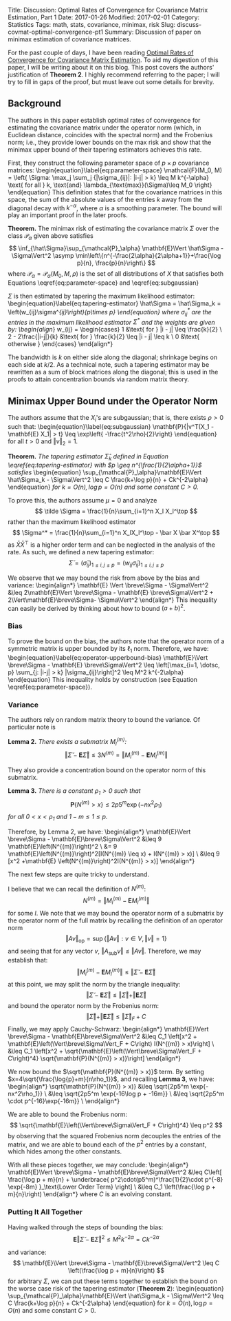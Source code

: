 Title: Discussion: Optimal Rates of Convergence for Covariance Matrix Estimation, Part 1
Date: 2017-01-26
Modified: 2017-02-01
Category: Statistics
Tags: math, stats, covariance, minimax, risk
Slug: discuss-covmat-optimal-convergence-pt1
Summary: Discussion of paper on minimax estimation of covariance matrices.

For the past couple of days, I have been reading [Optimal Rates of Convergence
for Covariance Matrix Estimation](https://arxiv.org/abs/1010.3866).  To aid my
digestion of this paper, I will be writing about it on this blog.  This post
covers the authors' justification of **Theorem 2**.  I highly recommend
referring to the paper; I will try to fill in gaps of the proof, but must leave
out some details for brevity.

## Background
The authors in this paper establish optimal rates of convergence for estimating
the covariance matrix under the operator norm (which, in Euclidean distance,
coincides with the spectral norm) and the Frobenius norm; i.e., they provide
lower bounds on the max risk and show that the minimax upper bound of their
tapering estimators achieves this rate.

First, they construct the following parameter space of $p\times{p}$ covariance
matrices:
\begin{equation}\label{eq:parameter-space}
\mathcal{F}(M_0, M) = \left\{
\Sigma: \max_j \sum_j \{|\sigma_{ij}|: |i-j| > k\} \leq M k^{-\alpha}
\text{ for all } k, \text{and} \lambda_{\text{max}}(\Sigma)\leq M_0
\right\}
\end{equation}
This definition states that for the covariance matrices in this space, the sum
of the absolute values of the entries $k$ away from the diagonal decay with
$k^{-\alpha}$, where $\alpha$ is a smoothing parameter.  The bound
will play an important proof in the later proofs.

**Theorem.** The minimax risk of estimating the covariance matrix $\Sigma$
over the class $\mathcal{P}_\alpha$ given above satisfies
$$
\inf_{\hat\Sigma}\sup_{\mathcal{P}_\alpha}
\mathbf{E}\Vert \hat\Sigma - \Sigma\Vert^2 \asymp
\min\left\{n^{-\frac{2\alpha}{2\alpha+1}}+\frac{\log p}{n}, \frac{p}{n}\right\}
$$
where $\mathcal{P}_\alpha = \mathcal{P}_\alpha(M_0, M, \rho)$ is the set of all
distributions of $X$ that satisfies both Equations \eqref{eq:parameter-space}
and \eqref{eq:subgaussian}

$\Sigma$ is then estimated by tapering the maximum likelihood estimator:
\begin{equation}\label{eq:tapering-estimator}
\hat\Sigma = \hat\Sigma_k = \left(w_{ij}\sigma^*_{ij}\right)_{p\times p}
\end{equation}
where $\sigma^*_{ij}$ are the entries in the maximum likelihood estimator
$\Sigma^*$ and the weights are given by:
\begin{align*}
w_{ij} = \begin{cases}
    1   &\text{ for } |i - j| \leq \frac{k}{2}   \\
    2 - 2\frac{|i-j|}{k} &\text{ for } \frac{k}{2} \leq |i - j| \leq k  \\
    0   &\text{ otherwise }
\end{cases}
\end{align*}

The bandwidth is $k$ on either side along the diagonal; shrinkage begins on
each side at $k/2$.  As a technical note, such a tapering estimator may be
rewritten as a sum of block matrices along the diagonal; this is used in the
proofs to attain concentration bounds via random matrix theory.

## Minimax Upper Bound under the Operator Norm
The authors assume that the $X_i$'s are subgaussian; that is, there exists
$\rho > 0$ such that:
\begin{equation}\label{eq:subgaussian}
\mathbf{P}\{|v^T(X_1 - \mathbf{E} X_1| > t\} \leq \exp\left\{
-\frac{t^2\rho}{2}\right\}
\end{equation}
for all $t > 0$ and $\Vert{v}\Vert_2=1$.

**Theorem.** _The tapering estimator $\hat\Sigma_k$ defined in Equation
\eqref{eq:tapering-estimator} with $p \geq n^{\frac{1}{2\alpha+1}}$ satisfies_
\begin{equation}
\sup_{\mathcal{P}_\alpha}\mathbf{E}\Vert \hat\Sigma_k - \Sigma\Vert^2 \leq C
\frac{k+\log p}{n} + Ck^{-2\alpha}
\end{equation}
_for $k = O(n), \log p = O(n)$ and some constant $C > 0$._

To prove this, the authors assume $\mu = 0$ and analyze
$$
\tilde \Sigma = \frac{1}{n}\sum_{i=1}^n X_l X_l^\top
$$
rather than the maximum likelihood estimator
$$
\Sigma^* = \frac{1}{n}\sum_{i=1}^n X_lX_l^\top - \bar X \bar X^\top
$$
as $\bar X \bar X^\top$ is a higher order term and can be neglected in the
analysis of the rate.  As such, we defined a new tapering estimator:
$$
\breve\Sigma = \left(\breve\sigma_{ij}\right)_{1 \leq i,j \leq p}
= \left(w_{ij}\tilde\sigma_{ij}\right)_{1 \leq i,j \leq p}
$$

We observe that we may bound the risk from above by the bias and variance:
\begin{align*}
    \mathbf{E} \Vert \breve\Sigma - \Sigma\Vert^2
    &\leq  2\mathbf{E}\Vert \breve\Sigma - \mathbf{E} \breve\Sigma\Vert^2
        + 2\Vert\mathbf{E}\breve\Sigma- \Sigma\Vert^2
\end{align*}
This inequality can easily be derived by thinking about how to bound $(a +
b)^2$.

### Bias
To prove the bound on the bias, the authors note that the operator norm of a
symmetric matrix is upper bounded by its $\ell_1$ norm.  Therefore, we have:
\begin{equation}\label{eq:operator-upperbound-bias}
\mathbf{E}\Vert \breve\Sigma - \mathbf{E} \breve\Sigma\Vert^2
\leq \left[\max_{i=1, \dotsc, p} \sum_{j: |i-j| > k} |\sigma_{ij}\right]^2
\leq M^2 k^{-2\alpha}
\end{equation}
This inequality holds by construction (see Equation \eqref{eq:parameter-space}).

### Variance
The authors rely on random matrix theory to bound the variance.  Of particular
note is

**Lemma 2.** _There exists a submatrix $M_l^{(m)}$:_
$$
\Vert \breve\Sigma - \mathbf{E}\breve\Sigma\Vert \leq 3 N^{(m)}
= \Vert M_l^{(m)} - \mathbf{E} M_l^{(m)}\Vert
$$

They also provide a concentration bound on the operator norm of this submatrix.

**Lemma 3.** _There is a constant $\rho_1 > 0$ such that_
$$
\mathbf{P}\left\{N^{(m)} > x\right\} \leq 2p5^m\exp(-nx^2\rho_1)
$$
_for all $0 < x < \rho_1$ and $1-m \leq 1 \leq p$._

Therefore, by Lemma 2, we have:
\begin{align*}
\mathbf{E}\Vert \breve\Sigma - \mathbf{E}\breve\Sigma\Vert^2
&\leq 9 \mathbf{E}\left(N^{(m)}\right)^2                    \\
&= 9 \mathbf{E}\left(N^{(m)}\right)^2[I(N^{(m)} \leq x) + I(N^{(m)} > x)]   \\
&\leq 9 [x^2 +\mathbf{E} \left(N^{(m)}\right)^2I(N^{(m)} > x)]
\end{align*}

The next few steps are quite tricky to understand.

I believe that we can recall the definition of $N^{(m)}$:
$$
N^{(m)} = \Vert M_l^{(m)} - \mathbf{E} M_l^{(m)}\Vert
$$
for some $l$.  We note that we may bound the operator norm of a submatrix by
the operator norm of the full matrix by recalling the definition of an
operator norm
$$
\Vert Av \Vert_{\mathrm{op}} = \sup\{\Vert{Av}\Vert: v \in V, \Vert v \Vert = 1\}
$$
and seeing that for any vector $v$, $\Vert A_\mathrm{sub} v \Vert \leq \Vert
Av\Vert$.  Therefore, we may establish that:
$$
\Vert M_l^{(m)} - \mathbf{E} M_l^{(m)}\Vert
\leq
\Vert \breve\Sigma - \mathbf{E}\breve\Sigma\Vert
$$
at this point, we may split the norm by the triangle inequality:
$$
\Vert \breve\Sigma - \mathbf{E}\breve\Sigma\Vert
\leq
\Vert \breve\Sigma\Vert + \Vert\mathbf{E}\breve\Sigma\Vert
$$
and bound the operator norm by the Frobenius norm:
$$
\Vert \breve\Sigma\Vert + \Vert\mathbf{E}\breve\Sigma\Vert
\leq \Vert\breve\Sigma\Vert_F + C
$$
Finally, we may apply Cauchy-Schwarz:
\begin{align*}
\mathbf{E}\Vert \breve\Sigma - \mathbf{E}\breve\Sigma\Vert^2
&\leq C_1 \left[x^2 + \mathbf{E}\left(\Vert\breve\Sigma\Vert_F + C\right)
I(N^{(m)} > x)\right]   \\
&\leq C_1 \left[x^2 + \sqrt{\mathbf{E}\left(\Vert\breve\Sigma\Vert_F +
C\right)^4} \sqrt{\mathbf{P}(N^{(m)} > x)}\right]
\end{align*}

We now bound the $\sqrt{\mathbf{P}(N^{(m)} > x)}$ term.  By setting
$x=4\sqrt{\frac{\log{p}+m}{n\rho_1}}$, and recalling **Lemma 3**, we have:
\begin{align*}
\sqrt{\mathbf{P}(N^{(m)} > x)}
&\leq \sqrt{2p5^m \exp\{-nx^2\rho_1\}}  \\
&\leq \sqrt{2p5^m \exp\{-16\log p + -16m\}}  \\
&\leq \sqrt{2p5^m \cdot p^{-16}\exp\{-16m\}}  \\
\end{align*}

We are able to bound the Frobenius norm:
$$
\sqrt{\mathbf{E}\left(\Vert\breve\Sigma\Vert_F + C\right)^4} \leq p^2
$$
by observing that the squared Frobenius norm decouples the entries of the
matrix, and we are able to bound each of the $p^2$ entries by a constant,
which hides among the other constants.

With all these pieces together, we may conclude:
\begin{align*}
\mathbf{E}\Vert \breve\Sigma - \mathbf{E}\breve\Sigma\Vert^2
&\leq C\left[
    \frac{\log p + m}{n} + \underbrace{
        p^2\cdot(p5^m)^\frac{1}{2}\cdot p^{-8}
        \exp\{-8m\}
    }_\text{Lower Order Term}
    \right] \\
&\leq C_1 \left(\frac{\log p + m}{n}\right)
\end{align*}
where $C$ is an evolving constant.

### Putting It All Together
Having walked through the steps of bounding the bias:
$$
\mathbf{E}\Vert \breve\Sigma - \mathbf{E} \breve\Sigma\Vert^2
\leq M^2 k^{-2\alpha} = Ck^{-2\alpha}
$$

and variance:
$$
\mathbf{E}\Vert \breve\Sigma - \mathbf{E}\breve\Sigma\Vert^2
\leq C \left(\frac{\log p + m}{n}\right)
$$
for arbitrary $\Sigma$, we can put these terms together to establish the bound
on the worse case risk of the tapering estimator (**Theorem 2**):
\begin{equation}
\sup_{\mathcal{P}_\alpha}\mathbf{E}\Vert \hat\Sigma_k - \Sigma\Vert^2 \leq C
\frac{k+\log p}{n} + Ck^{-2\alpha}
\end{equation}
for $k = O(n), \log p = O(n)$ and some constant $C > 0$.

